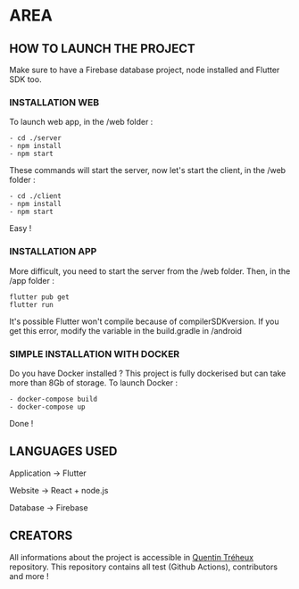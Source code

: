 # AREA

## HOW TO LAUNCH THE PROJECT

Make sure to have a Firebase database project, node installed and Flutter SDK too.

### INSTALLATION WEB

To launch web app, in the /web folder :

```
- cd ./server
- npm install
- npm start
```
These commands will start the server, now let's start the client, in the /web folder :

```
- cd ./client
- npm install
- npm start
```

Easy !

### INSTALLATION APP

More difficult, you need to start the server from the /web folder. Then, in the /app folder :

```
flutter pub get
flutter run
```
It's possible Flutter won't compile because of compilerSDKversion. If you get this error, modify the variable in the build.gradle in /android

### SIMPLE INSTALLATION WITH DOCKER

Do you have Docker installed ? This project is fully dockerised but can take more than 8Gb of storage. To launch Docker :

```
- docker-compose build
- docker-compose up
```

Done !

## LANGUAGES USED

<p>Application -> Flutter</p>

<p>Website -> React + node.js</p>

<p>Database -> Firebase</p>

## CREATORS

All informations about the project is accessible in [Quentin Tréheux](https://github.com/LuciferBahamut/Area) repository. This repository contains all test (Github Actions), contributors and more !
